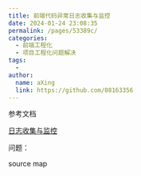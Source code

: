 ```yaml
---
title: 前端代码异常日志收集与监控
date: 2024-01-24 23:08:35
permalink: /pages/53389c/
categories:
  - 前端工程化
  - 项目工程化问题解决
tags:
  - 
author: 
  name: aXing
  link: https://github.com/08163356
---
```









参考文档

[日志收集与监控](https://www.cnblogs.com/hustskyking/p/fe-monitor.html)

问题： 

source map<!-- more -->
